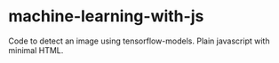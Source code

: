 # machine-learning-with-js

Code to detect an image using tensorflow-models. Plain javascript with minimal HTML.
